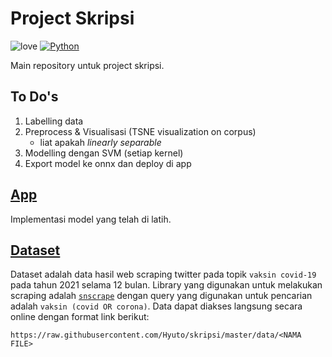 # Project Skripsi

![love](https://img.shields.io/badge/Made%20with-🖤-white)
[![Python](https://img.shields.io/badge/Python-3.8-green?logo=python)](https://www.python.org/)

Main repository untuk project skripsi.

## To Do's

1. Labelling data
2. Preprocess & Visualisasi (TSNE visualization on corpus)
   - liat apakah _linearly separable_
3. Modelling dengan SVM (setiap kernel)
4. Export model ke onnx dan deploy di app

## [App](https://github.com/Hyuto/skripsi-app)

Implementasi model yang telah di latih.

## [Dataset](.data)

Dataset adalah data hasil web scraping twitter pada topik `vaksin covid-19` pada tahun 2021 selama
12 bulan. Library yang digunakan untuk melakukan scraping adalah [`snscrape`](https://github.com/JustAnotherArchivist/snscrape)
dengan query yang digunakan untuk pencarian adalah `vaksin (covid OR corona)`. Data dapat diakses
langsung secara online dengan format link berikut:

```
https://raw.githubusercontent.com/Hyuto/skripsi/master/data/<NAMA FILE>
```
